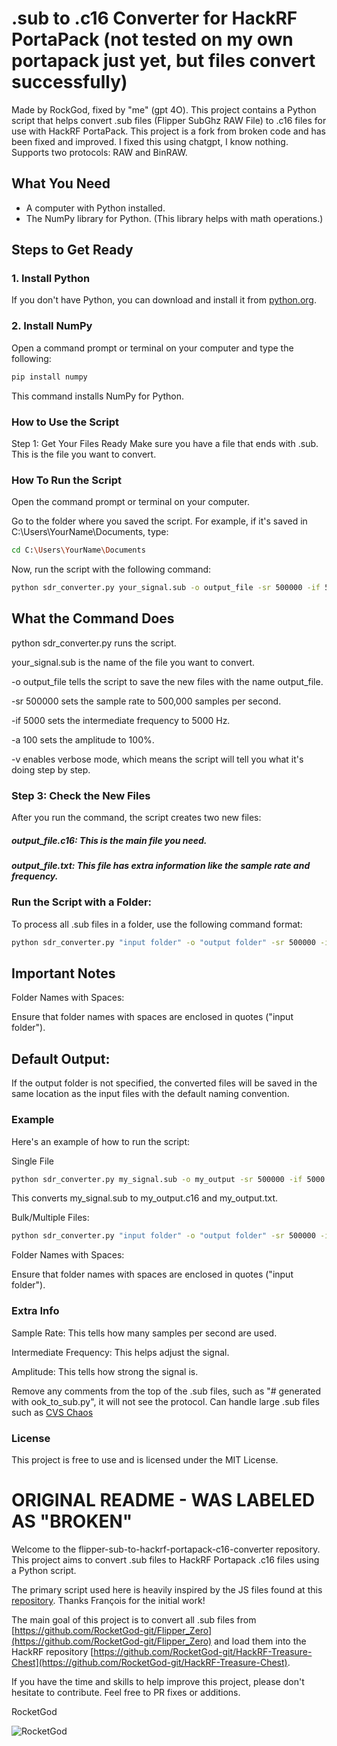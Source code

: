 # .sub to .c16 Converter for HackRF PortaPack (not tested on my own portapack just yet, but files convert successfully)

Made by RockGod, fixed by "me" (gpt 4O). This project contains a Python script that helps convert .sub files (Flipper SubGhz RAW File) to .c16 files for use with HackRF PortaPack. This project is a fork from broken code and has been fixed and improved. I fixed this using chatgpt, I know nothing. Supports two protocols: RAW and BinRAW.

## What You Need

- A computer with Python installed. 
- The NumPy library for Python. (This library helps with math operations.)

## Steps to Get Ready

### 1. Install Python

If you don't have Python, you can download and install it from [python.org](https://www.python.org/).

### 2. Install NumPy

Open a command prompt or terminal on your computer and type the following:

```sh
pip install numpy
```
This command installs NumPy for Python.

### How to Use the Script
Step 1: Get Your Files Ready
Make sure you have a file that ends with .sub. This is the file you want to convert.

### How To Run the Script
Open the command prompt or terminal on your computer.

Go to the folder where you saved the script. For example, if it's saved in C:\Users\YourName\Documents, type:

```sh
cd C:\Users\YourName\Documents
```
Now, run the script with the following command:

```sh
python sdr_converter.py your_signal.sub -o output_file -sr 500000 -if 5000 -a 100 -v
```
## What the Command Does
python sdr_converter.py runs the script.

your_signal.sub is the name of the file you want to convert.

-o output_file tells the script to save the new files with the name output_file.

-sr 500000 sets the sample rate to 500,000 samples per second.

-if 5000 sets the intermediate frequency to 5000 Hz.

-a 100 sets the amplitude to 100%.

-v enables verbose mode, which means the script will tell you what it's doing step by step.

### Step 3: Check the New Files
After you run the command, the script creates two new files:

##### output_file.c16: This is the main file you need.

##### output_file.txt: This file has extra information like the sample rate and frequency.

### Run the Script with a Folder:

To process all .sub files in a folder, use the following command format:

```sh
python sdr_converter.py "input folder" -o "output folder" -sr 500000 -if 5000 -a 100 -v
```

## Important Notes

Folder Names with Spaces:

Ensure that folder names with spaces are enclosed in quotes ("input folder").

## Default Output:

If the output folder is not specified, the converted files will be saved in the same location as the input files with the default naming convention.

### Example
Here's an example of how to run the script:

Single File
```sh
python sdr_converter.py my_signal.sub -o my_output -sr 500000 -if 5000 -a 100 -v
```
This converts my_signal.sub to my_output.c16 and my_output.txt.

Bulk/Multiple Files:
```sh
python sdr_converter.py "input folder" -o "output folder" -sr 500000 -if 5000 -a 100 -v
```
Folder Names with Spaces:

Ensure that folder names with spaces are enclosed in quotes ("input folder").

### Extra Info

Sample Rate: This tells how many samples per second are used.

Intermediate Frequency: This helps adjust the signal.

Amplitude: This tells how strong the signal is.

Remove any comments from the top of the .sub files, such as "# generated with ook_to_sub.py", it will not see the protocol. Can handle large .sub files such as [CVS Chaos](https://github.com/jimilinuxguy/customer-assistance-buttons-sdr/blob/main/cvs/flipper_zero/CVS_Chaos.sub#L3C18-L3C28)

### License
This project is free to use and is licensed under the MIT License.



# ORIGINAL README - WAS LABELED AS "BROKEN"


Welcome to the flipper-sub-to-hackrf-portapack-c16-converter repository. This project aims to convert .sub files to HackRF Portapack .c16 files using a Python script.

The primary script used here is heavily inspired by the JS files found at this [repository](https://github.com/rascafr/sub-to-c16). 
Thanks François for the initial work!

The main goal of this project is to convert all .sub files from [https://github.com/RocketGod-git/Flipper_Zero](https://github.com/RocketGod-git/Flipper_Zero) 
and load them into the HackRF repository [https://github.com/RocketGod-git/HackRF-Treasure-Chest](https://github.com/RocketGod-git/HackRF-Treasure-Chest).

If you have the time and skills to help improve this project, please don't hesitate to contribute. 
Feel free to PR fixes or additions.

RocketGod

![RocketGod](https://github.com/RocketGod-git/flipper-sub-to-hackrf-portapack-c16-converter/assets/57732082/acaadb30-214c-4b42-b893-33de68230083)

